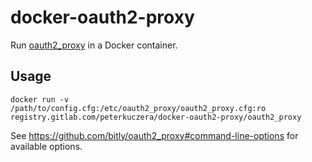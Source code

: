# docker-oauth2-proxy

Run [oauth2_proxy](https://github.com/bitly/oauth2_proxy) in a Docker container.

## Usage

```
docker run -v /path/to/config.cfg:/etc/oauth2_proxy/oauth2_proxy.cfg:ro registry.gitlab.com/peterkuczera/docker-oauth2-proxy/oauth2_proxy
```

See https://github.com/bitly/oauth2_proxy#command-line-options for available options.

